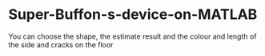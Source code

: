 # Super-Buffon-s-device-on-MATLAB
You can choose the shape, the estimate result and the colour and length of the side and cracks on the floor
